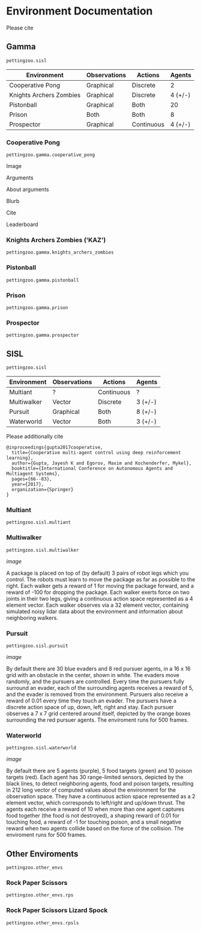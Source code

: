 # Environment Documentation

Please cite

## Gamma

`pettingzoo.sisl`

| Environment             | Observations | Actions    | Agents |
|-------------------------|--------------|------------|--------|
| Cooperative Pong        | Graphical    | Discrete   |   2    |
| Knights Archers Zombies |  Graphical   | Discrete   | 4 (+/-)|
| Pistonball              | Graphical    |   Both     |   20   |
| Prison                  |     Both     |   Both     |   8    |
| Prospector              |    Graphical | Continuous | 4 (+/-)|


### Cooperative Pong

`pettingzoo.gamma.cooperative_pong`

Image

Arguments

About arguments

Blurb

Cite

Leaderboard

### Knights Archers Zombies ('KAZ')

`pettingzoo.gamma.knights_archers_zombies`

### Pistonball

`pettingzoo.gamma.pistonball`

### Prison

`pettingzoo.gamma.prison`

### Prospector

`pettingzoo.gamma.prospector`


## SISL

`pettingzoo.sisl`

| Environment             | Observations | Actions    | Agents |
|-------------------------|--------------|------------|--------|
| Multiant                | ?            | Continuous |   ?    |
| Multiwalker             |  Vector      | Discrete   | 3 (+/-)|
| Pursuit                 | Graphical    |   Both     | 8 (+/-)|
| Waterworld              |     Vector   |   Both     | 3 (+/-)|

Please additionally cite 

```
@inproceedings{gupta2017cooperative,
  title={Cooperative multi-agent control using deep reinforcement learning},
  author={Gupta, Jayesh K and Egorov, Maxim and Kochenderfer, Mykel},
  booktitle={International Conference on Autonomous Agents and Multiagent Systems},
  pages={66--83},
  year={2017},
  organization={Springer}
}
```

### Multiant

`pettingzoo.sisl.multiant`

### Multiwalker

`pettingzoo.sisl.multiwalker`

*image*

A package is placed on top of (by default) 3 pairs of robot legs which you control. The robots must learn to move the package as far as possible to the right. Each walker gets a reward of 1 for moving the package forward, and a reward of -100 for dropping the package. Each walker exerts force on two joints in their two legs, giving a continuous action space represented as a 4 element vector. Each walker observes via a 32 element vector, containing simulated noisy lidar data about the environment and information about neighboring walkers.

### Pursuit

`pettingzoo.sisl.pursuit`

*image*

By default there are 30 blue evaders and 8 red pursuer agents, in a 16 x 16 grid with an obstacle in the center, shown in white. The evaders move randomly, and the pursuers are controlled. Every time the pursuers fully surround an evader, each of the surrounding agents receives a reward of 5, and the evader is removed from the environment. Pursuers also receive a reward of 0.01 every time they touch an evader. The pursuers have a discrete action space of up, down, left, right and stay. Each pursuer observes a 7 x 7 grid centered around itself, depicted by the orange boxes surrounding the red pursuer agents. The enviroment runs for 500 frames.

### Waterworld

`pettingzoo.sisl.waterworld`

*image*

By default there are 5 agents (purple), 5 food targets (green) and 10 poison targets (red). Each agent has 30 range-limited sensors, depicted by the black lines, to detect neighboring agents, food and poison targets, resulting in 212 long vector of computed values about the environment for the observation space. They have a continuous action space represented as a 2 element vector, which corresponds to left/right and up/down thrust. The agents each receive a reward of 10 when more than one agent captures food together (the food is not destroyed), a shaping reward of 0.01 for touching food, a reward of -1 for touching poison, and a small negative reward when two agents collide based on the force of the collision. The enviroment runs for 500 frames.

## Other Enviroments

`pettingzoo.other_envs`

### Rock Paper Scissors

`pettingzoo.other_envs.rps`

### Rock Paper Scissors Lizard Spock

`pettingzoo.other_envs.rpsls`